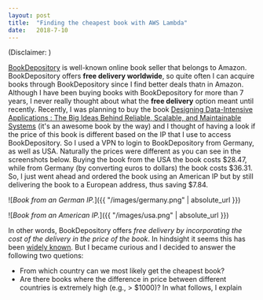 ```yaml
---
layout: post
title:  "Finding the cheapest book with AWS Lambda"
date:   2018-7-10
---
```


<style>
table{
    border-collapse: collapse;
    border-spacing: 0;
    border:2px solid #000000;
}

th{
    border:2px solid #000000;
}

td{
    border:1px solid #000000;
}
</style>

(Disclaimer: )

[BookDepository](https://www.bookdepository.com/) is well-known online book seller that belongs to Amazon.
BookDepository offers **free delivery worldwide**, so quite often I can acquire books
through BookDepository since I find better deals thatn in Amazon. 
Although I have been buying books with BookDepository for more than 7 years, I never really thought about what the **free delivery** option meant until recently. Recently, I was planning to buy the book [Designing Data-Intensive Applications : The Big Ideas Behind Reliable, Scalable, and Maintainable Systems](https://www.bookdepository.com/Designing-Data-Intensive-Applications-Martin-Kleppmann/9781449373320) (it's an awesome book by the way) and I thought of having a look if the price of this book is different based on the IP that I use to access BookDepository. So I used a VPN to login to BookDepository from Germany, as well as USA. Naturally the prices were different as you can see in the screenshots below. Buying the book from the USA the book costs $28.47, while from Germany (by converting euros to dollars) the book costs $36.31. So, I just went ahead and ordered the book using an American IP but by still delivering the book to a European address, thus saving $7.84.

![*Book from an German IP.*]({{ "/images/germany.png" | absolute_url }})

![*Book from an American IP.*]({{ "/images/usa.png" | absolute_url }})

In other words, BookDepository offers *free delivery by incorporating the cost of the delivery in the price of the book*. In hindsight it seems this has been [widely known](https://www.quora.com/How-does-The-Book-Depository-offer-such-low-prices-and-remain-a-viable-business). But I became curious and I decided to answer the following two quetions: 
* From which country can we most likely get the cheapest book?
* Are there books where the difference in price between different countries is extremely high (e.g., > $1000)?
In what follows, I explain 




